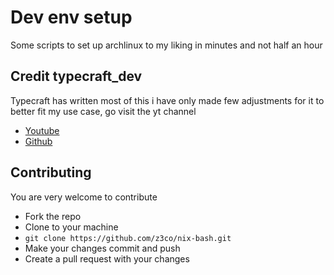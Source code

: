 # Dev env setup
Some scripts to set up archlinux to my liking in minutes and not half an hour

## Credit typecraft_dev
Typecraft has written most of this i have only made few adjustments for it to better fit my use case, go visit the yt channel

- [Youtube](https://youtube.com/@typecraft_dev)
- [Github](https://github.com/typecraft-dev/crucible)

## Contributing
You are very welcome to contribute

- Fork the repo
- Clone to your machine 
- ``` git clone https://github.com/z3co/nix-bash.git ```
- Make your changes commit and push
- Create a pull request with your changes
